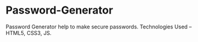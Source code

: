 # Password-Generator
Password Generator help to make secure passwords. Technologies Used – HTML5, CSS3, JS. 
